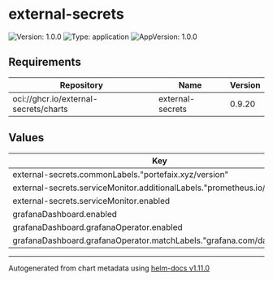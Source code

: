 # external-secrets

![Version: 1.0.0](https://img.shields.io/badge/Version-1.0.0-informational?style=flat-square) ![Type: application](https://img.shields.io/badge/Type-application-informational?style=flat-square) ![AppVersion: 1.0.0](https://img.shields.io/badge/AppVersion-1.0.0-informational?style=flat-square)

## Requirements

| Repository | Name | Version |
|------------|------|---------|
| oci://ghcr.io/external-secrets/charts | external-secrets | 0.9.20 |

## Values

| Key | Type | Default | Description |
|-----|------|---------|-------------|
| external-secrets.commonLabels."portefaix.xyz/version" | string | `"v0.54.0"` |  |
| external-secrets.serviceMonitor.additionalLabels."prometheus.io/operator" | string | `"portefaix"` |  |
| external-secrets.serviceMonitor.enabled | bool | `true` |  |
| grafanaDashboard.enabled | bool | `true` |  |
| grafanaDashboard.grafanaOperator.enabled | bool | `true` |  |
| grafanaDashboard.grafanaOperator.matchLabels."grafana.com/dashboards" | string | `"portefaix"` |  |

----------------------------------------------
Autogenerated from chart metadata using [helm-docs v1.11.0](https://github.com/norwoodj/helm-docs/releases/v1.11.0)
